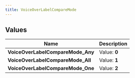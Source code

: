 ```yaml
---
title: VoiceOverLabelCompareMode
---
```


## Values

| Name | Description |
| ---- | ----------- |
| **VoiceOverLabelCompareMode\_Any** | Value: **0** |
| **VoiceOverLabelCompareMode\_All** | Value: **1** |
| **VoiceOverLabelCompareMode\_One** | Value: **2** |


